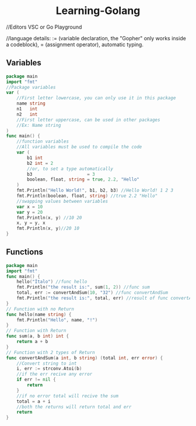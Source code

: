# **<center>Learning-Golang</center>**

//Editors
VSC or Go Playground

//language details:
 := (variable declaration, the "Gopher" only works inside a codeblock), 
  = (assignment operator), 
  automatic typing.
  
  

## Variables
~~~go
package main
import "fmt"
//Package variables
var (
	//First letter lowercase, you can only use it in this package
	name string
	n1   int
	n2   int
	//First letter uppercase, can be used in other packages
	//Ex: Name string
)
func main() {
	//function variables
	//All variables must be used to compile the code
	var (
		b1 int
		b2 int = 2
		//or, to set a type automatically
		b3                     = 3
		boolean, float, string = true, 2.2, "Hello"
	)
	fmt.Println("Hello World!", b1, b2, b3) //Hello World! 1 2 3
	fmt.Println(boolean, float, string) //true 2.2 "Hello"
	//swapping values between variables
	var x = 10
	var y = 20
	fmt.Println(x, y) //10 20
	x, y = y, x
	fmt.Println(x, y)//20 10
}
~~~

## Functions

~~~go
package main
import "fmt"
func main() {
    hello("Ítalo") //func hello
    fmt.Println("the result is:", sum(1, 2)) //func sum
    total, err := convertAndSum(10, "32") //func convertAndSum
	fmt.Println("the result is:", total, err) //result of func convertAndSum
}
// Function with no Return
func hello(name string) {
	fmt.Println("Hello", name, "!")
}
// Function with Return
func sum(a, b int) int {
	return a + b
}
// Function with 2 types of Return
func convertAndSum(a int, b string) (total int, err error) {
	//Convert string to int
	i, err := strconv.Atoi(b)
    //if the err recive any error
	if err != nil {
		return
	}
    //if no error total will recive the sum
	total = a + i
    //both the returns will return total and err
	return
}
~~~

